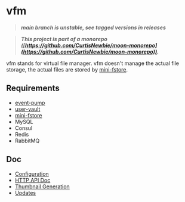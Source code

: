 # vfm

> **_main branch is unstable, see tagged versions in releases_**

> **_This project is part of a monorepo ([https://github.com/CurtisNewbie/moon-monorepo](https://github.com/CurtisNewbie/moon-monorepo))._**

vfm stands for virtual file manager. vfm doesn't manage the actual file storage, the actual files are stored by [mini-fstore](https://github.com/CurtisNewbie/mini-fstore).

## Requirements

- [event-pump](https://github.com/CurtisNewbie/event-pump)
- [user-vault](https://github.com/CurtisNewbie/user-vault)
- [mini-fstore](https://github.com/CurtisNewbie/mini-fstore)
- MySQL
- Consul
- Redis
- RabbitMQ

## Doc

- [Configuration](./doc/config.md)
- [HTTP API Doc](./doc/api.md)
- [Thumbnail Generation](./doc/thumbnail.md)
- [Updates](./doc/updates.md)
